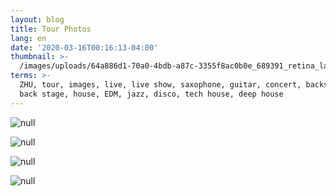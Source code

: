 ```yaml
---
layout: blog
title: Tour Photos
lang: en
date: '2020-03-16T00:16:13-04:00'
thumbnail: >-
  /images/uploads/64a886d1-70a0-4bdb-a87c-3355f8ac0b0e_689391_retina_landscape_16_9.jpg
terms: >-
  ZHU, tour, images, live, live show, saxophone, guitar, concert, backstage,
  back stage, house, EDM, jazz, disco, tech house, deep house
---
```

![null](/images/uploads/dsc01764_large.jpg)

![null](/images/uploads/4_b6cbc062-f4d2-40ce-a14c-e850c5bdcf3c_large.jpg)

![null](/images/uploads/dsc9719_large-1.jpg)

![null](/images/uploads/dsc02654_large.jpg)
